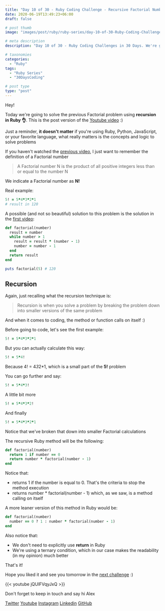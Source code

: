 ```yaml
---
title: "Day 10 of 30 - Ruby Coding Challenge - Recursive Factorial Numbers"
date: 2020-06-19T13:49:23+06:00
draft: false

# post thumb
image: "images/post/ruby/ruby-series/day-10-of-30-Ruby-Coding-Challenge-recursive-factorial.png"

# meta description
description: "Day 10 of 30 - Ruby Coding Challenges in 30 Days. We're going solve the Factorial problem using recursion in Ruby"

# taxonomies
categories: 
  - "Ruby"
tags:
  - "Ruby Series"
  - "30DaysCoding"

# post type
type: "post"
---
```


Hey!

Today we're going to solve the previous Factorial problem using **recursion in Ruby 👌**. This is the post version of the [Youtube video](https://www.youtube.com/watch?v=szH91N0HZ_w) :)

Just a reminder, **it doesn't matter** if you're using Ruby, Python, JavaScript, or your favorite language, what really matters is the concepts and logic to solve problems

If you haven't watched the [previous video](https://www.youtube.com/watch?v=szH91N0HZ_w), I just want to remember the definition of a Factorial number

> A Factorial number N is the product of all positive integers less than or equal to the number N

We indicate a Factorial number as **N!**

Real example:

```ruby
5! = 5*4*3*2*1
# result in 120
```

A possible (and not so beautiful) solution to this problem is the solution in the [first video](https://www.youtube.com/watch?v=Ee1p3P-Yx_c):

```ruby
def factorial(number)
  result = number
  while number > 1
    result = result * (number - 1)
    number = number - 1
  end
  return result
end

puts factorial(5) # 120
```

## Recursion

Again, just recalling what the recursion technique is:

> Recursion is when you solve a problem by breaking the problem down into smaller versions of the same problem

And when it comes to coding, the method or function calls on itself :)

Before going to code, let's see the first example:

```ruby
5! = 5*4*3*2*1
```

But you can actually calculate this way:

```ruby
5! = 5*4!
```

Because 4! = 4*3*2*1, which is a small part of the **5!** problem

You can go further and say:

```ruby
5! = 5*4*3!
```

A little bit more

```ruby
5! = 5*4*3*2!
```

And finally

```ruby
5! = 5*4*3*2*1
```

Notice that we've broken that down into smaller Factorial calculations

The recursive Ruby method will be the following:

```ruby
def factorial(number)
  return 1 if number == 0
  return number * factorial(number - 1)
end
```

Notice that:

- returns 1 if the number is equal to 0. That's the criteria to stop the method execution
- returns number * factorial(number - 1) which, as we saw, is a method calling on itself

A more leaner version of this method in Ruby would be:

```ruby
def factorial(number)
  number == 0 ? 1 : number * factorial(number - 1)
end
```

Also notice that:

- We don't need to explicitly use **return** in Ruby
- We're using a ternary condition, which in our case makes the readability (in my opinion) much better

That's it!

Hope you liked it and see you tomorrow in the [next challenge](https://www.youtube.com/watch?v=pfaecP3Wbjw&list=PLEoubTKvE34g5uL5_pg5FOoo3Ae6vlSwu) :)

{{< youtube jQUlFVqyJxQ >}}

Don't forget to keep in touch and say hi Alex

[Twitter](https://twitter.com/_alex_gama/)
[Youtube](https://www.youtube.com/channel/UCn09BXJXOCPLARsqNvxEFuw?view_as=subscriber/)
[Instagram](https://www.instagram.com/_alex_gama)
[Linkedin](https://www.linkedin.com/in/alexandregama/)
[GitHub](https://github.com/alexandregama)